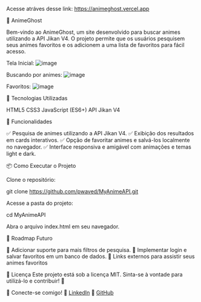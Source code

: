 Acesse atráves desse link: https://animeghost.vercel.app

  🎌 AnimeGhost

Bem-vindo ao AnimeGhost, um site desenvolvido para buscar animes utilizando a API Jikan V4. O projeto permite que os usuários pesquisem seus animes favoritos e os adicionem a uma lista de favoritos para fácil acesso.

Tela Inicial:
![image](https://github.com/user-attachments/assets/c7787c47-184d-4252-86b8-f425e70fd758)

Buscando por animes:
![image](https://github.com/user-attachments/assets/ee3bf7d2-fa7d-4bca-a507-5a9d22556f31)

Favoritos:
![image](https://github.com/user-attachments/assets/ec48a630-4d06-4886-b9cc-b9c4bc481be7)


🚀 Tecnologias Utilizadas

HTML5
CSS3
JavaScript (ES6+)
API Jikan V4

🎯 Funcionalidades

✅ Pesquisa de animes utilizando a API Jikan V4.
✅ Exibição dos resultados em cards interativos.
✅ Opção de favoritar animes e salvá-los localmente no navegador.
✅ Interface responsiva e amigável com animações e temas light e dark.

📦 Como Executar o Projeto

Clone o repositório:

git clone https://github.com/pwaved/MyAnimeAPI.git

Acesse a pasta do projeto:

cd MyAnimeAPI

Abra o arquivo index.html em seu navegador.

📌 Roadmap Futuro

🔹 Adicionar suporte para mais filtros de pesquisa.
🔹 Implementar login e salvar favoritos em um banco de dados.
🔹 Links externos para assistir seus animes favoritos

📄 Licença
Este projeto está sob a licença MIT. Sinta-se à vontade para utilizá-lo e contribuir! 🎉

🔗 Conecte-se comigo!
🔗 [LinkedIn](https://www.linkedin.com/in/marlon-vargas-917618223/)
🔗 [GitHub](https://github.com/pwaved)

